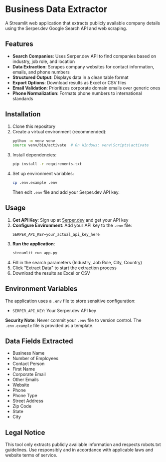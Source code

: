 # Business Data Extractor

A Streamlit web application that extracts publicly available company details using the Serper.dev Google Search API and web scraping.

## Features

- **Search Companies**: Uses Serper.dev API to find companies based on industry, job role, and location
- **Data Extraction**: Scrapes company websites for contact information, emails, and phone numbers
- **Structured Output**: Displays data in a clean table format
- **Export Options**: Download results as Excel or CSV files
- **Email Validation**: Prioritizes corporate domain emails over generic ones
- **Phone Normalization**: Formats phone numbers to international standards

## Installation

1. Clone this repository
2. Create a virtual environment (recommended):
   ```bash
   python -m venv venv
   source venv/bin/activate  # On Windows: venv\Scripts\activate
   ```
3. Install dependencies:
   ```bash
   pip install -r requirements.txt
   ```
4. Set up environment variables:
   ```bash
   cp .env.example .env
   ```
   Then edit `.env` file and add your Serper.dev API key.

## Usage

1. **Get API Key**: Sign up at [Serper.dev](https://serper.dev) and get your API key
2. **Configure Environment**: Add your API key to the `.env` file:
   ```
   SERPER_API_KEY=your_actual_api_key_here
   ```
3. **Run the application**:
   ```bash
   streamlit run app.py
   ```
4. Fill in the search parameters (Industry, Job Role, City, Country)
5. Click "Extract Data" to start the extraction process
6. Download the results as Excel or CSV

## Environment Variables

The application uses a `.env` file to store sensitive configuration:
- `SERPER_API_KEY`: Your Serper.dev API key

**Security Note**: Never commit your `.env` file to version control. The `.env.example` file is provided as a template.
## Data Fields Extracted

- Business Name
- Number of Employees
- Contact Person
- First Name
- Corporate Email
- Other Emails
- Website
- Phone
- Phone Type
- Street Address
- Zip Code
- State
- City

## Legal Notice

This tool only extracts publicly available information and respects robots.txt guidelines. Use responsibly and in accordance with applicable laws and website terms of service.
